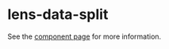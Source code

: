 # lens-data-split

See the [component page](http://thelmanews.github.io/lens-data-split) for more information.
